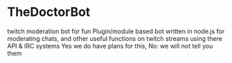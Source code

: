 TheDoctorBot
============

twitch moderation bot for fun
Plugin/module based bot written in node.js for moderating chats, and other useful functions on twitch streams using there API & IRC systems
Yes we do have plans for this, No: we will not tell you them
